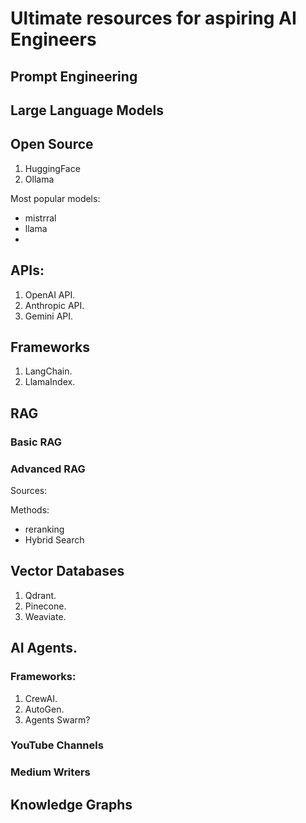# Ultimate resources for aspiring AI Engineers

## Prompt Engineering


## Large Language Models

## Open Source
1. HuggingFace
2. Ollama

Most popular models:
- mistrral
- llama
- 

## APIs:
1. OpenAI API.
2. Anthropic API.
3. Gemini API.

## Frameworks
1. LangChain.
2. LlamaIndex.

## RAG
### Basic RAG


### Advanced RAG
Sources:

Methods:
- reranking
- Hybrid Search

## Vector Databases
1. Qdrant.
2. Pinecone.
3. Weaviate.

## AI Agents.
### Frameworks:
1. CrewAI.
2. AutoGen.
3. Agents Swarm?

### YouTube Channels

### Medium Writers



## Knowledge Graphs
